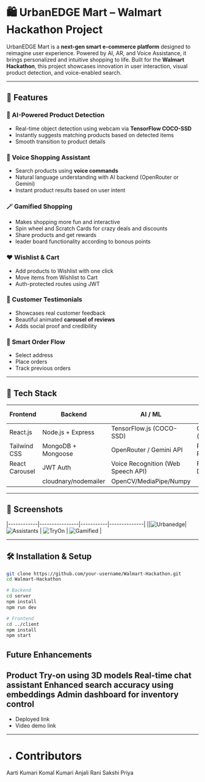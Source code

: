 

# 🛍️ UrbanEDGE Mart – Walmart Hackathon Project

UrbanEDGE Mart is a **next-gen smart e-commerce platform** designed to reimagine user experience. Powered by AI, AR, and Voice Assistance, it brings personalized and intuitive shopping to life. Built for the **Walmart Hackathon**, this project showcases innovation in user interaction, visual product detection, and voice-enabled search.

---

## 🚀 Features

### 🤖 AI-Powered Product Detection
- Real-time object detection using webcam via **TensorFlow COCO-SSD**
- Instantly suggests matching products based on detected items
- Smooth transition to product details

### 🧠 Voice Shopping Assistant
- Search products using **voice commands**
- Natural language understanding with AI backend (OpenRouter or Gemini)
- Instant product results based on user intent

### 🪄 Gamified Shopping
- Makes shopping more fun and interactive
- Spin wheel and Scratch Cards for crazy deals and discounts 
- Share products and get rewards 
- leader board functionality according to bonous points

### ❤️ Wishlist & Cart
- Add products to Wishlist with one click
- Move items from Wishlist to Cart
- Auth-protected routes using JWT

### 📝 Customer Testimonials
- Showcases real customer feedback
- Beautiful animated **carousel of reviews**
- Adds social proof and credibility

### 🧾 Smart Order Flow
- Select address
- Place orders
- Track previous orders

---

## 🧰 Tech Stack

| Frontend        | Backend         | AI / ML               | Other Tools        |
|-----------------|------------------|------------------------|--------------------|
| React.js        | Node.js + Express| TensorFlow.js (COCO-SSD)| Clerk/Auth (optional) |
| Tailwind CSS    | MongoDB + Mongoose | OpenRouter / Gemini API| React Router       |
| React Carousel  | JWT Auth         | Voice Recognition (Web Speech API) | Figma (UI Design) |
                  |cloudnary/nodemailer|OpenCV/MediaPipe/Numpy|
---



## 📸 Screenshots


|------------|----------------|-----------|--------------|
||![Urbanedge](./Frontend/public/screenshots/urbanEdge.png)| ![Assistants](./Frontend/public/screenshots/aiAssistants.png) | ![TryOn](./Frontend/public/screenshots/virtualTryOn.png) | ![Gamified](./Frontend/public/screenshots/gamified.png) |

---

## 🛠️ Installation & Setup

```bash
git clone https://github.com/your-username/Walmart-Hackathon.git
cd Walmart-Hackathon

# Backend
cd server
npm install
npm run dev

# Frontend
cd ../client
npm install
npm start

```

## Future Enhancements
Product Try-on using 3D models
Real-time chat assistant
Enhanced search accuracy using embeddings
Admin dashboard for inventory control
---

- Deployed link
- Video demo link
---

- # Contributors 
Aarti Kumari
Komal Kumari
Anjali Rani 
Sakshi Priya

